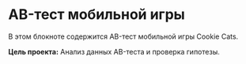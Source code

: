 # AB-тест мобильной игры
В этом блокноте содержится AB-тест мобильной игры Cookie Cats.

**Цель проекта:** Анализ данных AB-теста и проверка гипотезы.
